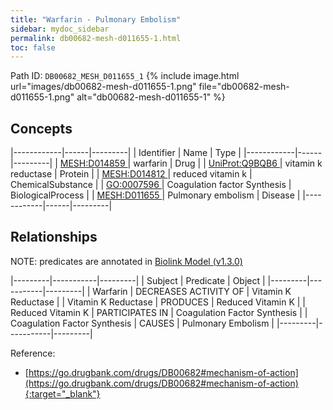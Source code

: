 ```yaml
---
title: "Warfarin - Pulmonary Embolism"
sidebar: mydoc_sidebar
permalink: db00682-mesh-d011655-1.html
toc: false 
---
```



Path ID: `DB00682_MESH_D011655_1`
{% include image.html url="images/db00682-mesh-d011655-1.png" file="db00682-mesh-d011655-1.png" alt="db00682-mesh-d011655-1" %}

## Concepts

|------------|------|---------|
| Identifier | Name | Type    |
|------------|------|---------|
| <a href="https://identifiers.org/MESH:D014859">MESH:D014859 </a> | warfarin | Drug |
| <a href="https://identifiers.org/UniProt:Q9BQB6">UniProt:Q9BQB6 </a> | vitamin k reductase | Protein |
| <a href="https://identifiers.org/MESH:D014812">MESH:D014812 </a> | reduced vitamin k | ChemicalSubstance |
| <a href="https://identifiers.org/GO:0007596">GO:0007596 </a> | Coagulation factor Synthesis | BiologicalProcess |
| <a href="https://identifiers.org/MESH:D011655">MESH:D011655 </a> | Pulmonary embolism | Disease |
|------------|------|---------|

## Relationships


NOTE: predicates are annotated in <a href="https://github.com/biolink/biolink-model/releases/tag/v1.3.0">Biolink Model (v1.3.0)</a>

|---------|-----------|---------|
| Subject | Predicate | Object  |
|---------|-----------|---------|
| Warfarin | DECREASES ACTIVITY OF | Vitamin K Reductase |
| Vitamin K Reductase | PRODUCES | Reduced Vitamin K |
| Reduced Vitamin K | PARTICIPATES IN | Coagulation Factor Synthesis |
| Coagulation Factor Synthesis | CAUSES | Pulmonary Embolism |
|---------|-----------|---------|

Reference:
  - [https://go.drugbank.com/drugs/DB00682#mechanism-of-action](https://go.drugbank.com/drugs/DB00682#mechanism-of-action){:target="_blank"}